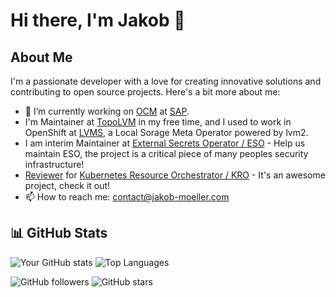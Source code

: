 
# Hi there, I'm Jakob 👋


## About Me

I'm a passionate developer with a love for creating innovative solutions and contributing to open source projects. Here's a bit more about me:

- 🔭 I’m currently working on [OCM](https://ocm.software/) at [SAP](https://github.com/SAP).
- I'm Maintainer at [TopoLVM](https://github.com/topolvm/topolvm/) in my free time, and I used to work in OpenShift at [LVMS](https://github.com/openshift/lvm-operator), a Local Sorage Meta Operator powered by lvm2.
- I am interim Maintainer at [External Secrets Operator / ESO](https://github.com/external-secrets/external-secrets) - Help us maintain ESO, the project is a critical piece of many peoples security infrastructure!
- [Reviewer](https://github.com/kubernetes/community/blob/master/community-membership.md#reviewer) for [Kubernetes Resource Orchestrator / KRO](https://github.com/kro-run/kro) - It's an awesome project, check it out!
- 📫 How to reach me: contact@jakob-moeller.com

## 📊 GitHub Stats

![Your GitHub stats](https://github-readme-stats.vercel.app/api?username=jakobmoellerdev&show_icons=true&theme=radical&show=reviews)
![Top Languages](https://github-readme-stats.vercel.app/api/top-langs/?username=jakobmoellerdev&layout=compact&theme=radical&hide=html)


![GitHub followers](https://img.shields.io/github/followers/jakobmoellerdev?label=Follow&style=social)
![GitHub stars](https://img.shields.io/github/stars/jakobmoellerdev?style=social)
